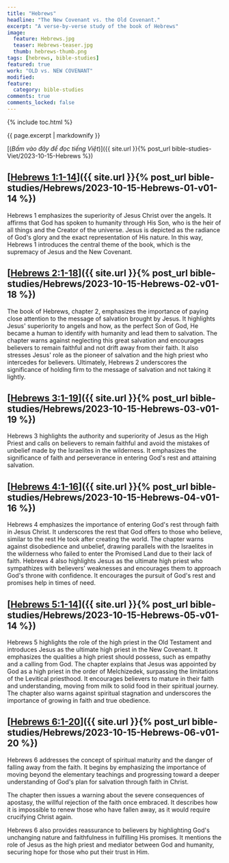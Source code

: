 ```yaml
---
title: "Hebrews"
headline: "The New Covenant vs. the Old Covenant."
excerpt: "A verse-by-verse study of the book of Hebrews"
image: 
  feature: Hebrews.jpg
  teaser: Hebrews-teaser.jpg
  thumb: hebrews-thumb.png
tags: [hebrews, bible-studies]
featured: true
work: "OLD vs. NEW COVENANT"
modified:
feature:
  category: bible-studies
comments: true
comments_locked: false
---
```


{% include toc.html %}

{{ page.excerpt | markdownify }}

[(<em>Bấm vào đây để đọc tiếng Việt</em>)]({{ site.url }}{% post_url bible-studies-Viet/2023-10-15-Hebrews %})

##  [<u>Hebrews 1:1-14</u>]({{ site.url }}{% post_url bible-studies/Hebrews/2023-10-15-Hebrews-01-v01-14 %})

Hebrews 1 emphasizes the superiority of Jesus Christ over the angels. It affirms that God has spoken to humanity through His Son, who is the heir of all things and the Creator of the universe. Jesus is depicted as the radiance of God's glory and the exact representation of His nature. In this way, Hebrews 1 introduces the central theme of the book, which is the supremacy of Jesus and the New Covenant.
##  [<u>Hebrews 2:1-18</u>]({{ site.url }}{% post_url bible-studies/Hebrews/2023-10-15-Hebrews-02-v01-18 %})

The book of Hebrews, chapter 2, emphasizes the importance of paying close attention to the message of salvation brought by Jesus. It highlights Jesus' superiority to angels and how, as the perfect Son of God, He became a human to identify with humanity and lead them to salvation. The chapter warns against neglecting this great salvation and encourages believers to remain faithful and not drift away from their faith. It also stresses Jesus' role as the pioneer of salvation and the high priest who intercedes for believers. Ultimately, Hebrews 2 underscores the significance of holding firm to the message of salvation and not taking it lightly.

##  [<u>Hebrews 3:1-19</u>]({{ site.url }}{% post_url bible-studies/Hebrews/2023-10-15-Hebrews-03-v01-19 %})

Hebrews 3 highlights the authority and superiority of Jesus as the High Priest and calls on believers to remain faithful and avoid the mistakes of unbelief made by the Israelites in the wilderness. It emphasizes the significance of faith and perseverance in entering God's rest and attaining salvation.

##  [<u>Hebrews 4:1-16</u>]({{ site.url }}{% post_url bible-studies/Hebrews/2023-10-15-Hebrews-04-v01-16 %})

Hebrews 4 emphasizes the importance of entering God's rest through faith in Jesus Christ. It underscores the rest that God offers to those who believe, similar to the rest He took after creating the world. The chapter warns against disobedience and unbelief, drawing parallels with the Israelites in the wilderness who failed to enter the Promised Land due to their lack of faith. Hebrews 4 also highlights Jesus as the ultimate high priest who sympathizes with believers' weaknesses and encourages them to approach God's throne with confidence. It encourages the pursuit of God's rest and promises help in times of need.

##  [<u>Hebrews 5:1-14</u>]({{ site.url }}{% post_url bible-studies/Hebrews/2023-10-15-Hebrews-05-v01-14 %})

Hebrews 5 highlights the role of the high priest in the Old Testament and introduces Jesus as the ultimate high priest in the New Covenant. It emphasizes the qualities a high priest should possess, such as empathy and a calling from God. The chapter explains that Jesus was appointed by God as a high priest in the order of Melchizedek, surpassing the limitations of the Levitical priesthood. It encourages believers to mature in their faith and understanding, moving from milk to solid food in their spiritual journey. The chapter also warns against spiritual stagnation and underscores the importance of growing in faith and true obedience.

##  [<u>Hebrews 6:1-20</u>]({{ site.url }}{% post_url bible-studies/Hebrews/2023-10-15-Hebrews-06-v01-20 %})

Hebrews 6 addresses the concept of spiritual maturity and the danger of falling away from the faith. It begins by emphasizing the importance of moving beyond the elementary teachings and progressing toward a deeper understanding of God's plan for salvation through faith in Christ.

The chapter then issues a warning about the severe consequences of apostasy, the willful rejection of the faith once embraced. It describes how it is impossible to renew those who have fallen away, as it would require crucifying Christ again.

Hebrews 6 also provides reassurance to believers by highlighting God's unchanging nature and faithfulness in fulfilling His promises. It mentions the role of Jesus as the high priest and mediator between God and humanity, securing hope for those who put their trust in Him.